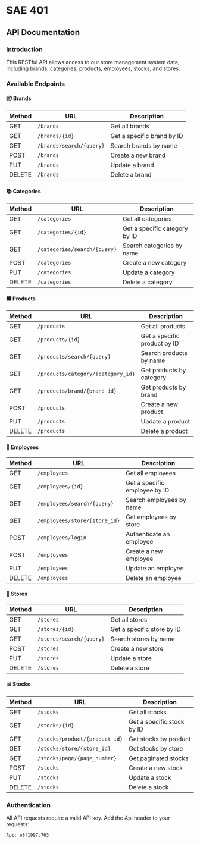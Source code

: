 # SAE 401

## API Documentation

### Introduction
This RESTful API allows access to our store management system data, including brands, categories, products, employees, stocks, and stores.

### Available Endpoints

#### 📦 Brands

| Method | URL | Description |
|--------|-----|-------------|
| GET | `/brands` | Get all brands |
| GET | `/brands/{id}` | Get a specific brand by ID |
| GET | `/brands/search/{query}` | Search brands by name |
| POST | `/brands` | Create a new brand |
| PUT | `/brands` | Update a brand |
| DELETE | `/brands` | Delete a brand |

#### 📚 Categories

| Method | URL | Description |
|--------|-----|-------------|
| GET | `/categories` | Get all categories |
| GET | `/categories/{id}` | Get a specific category by ID |
| GET | `/categories/search/{query}` | Search categories by name |
| POST | `/categories` | Create a new category |
| PUT | `/categories` | Update a category |
| DELETE | `/categories` | Delete a category |

#### 🛍️ Products

| Method | URL | Description |
|--------|-----|-------------|
| GET | `/products` | Get all products |
| GET | `/products/{id}` | Get a specific product by ID |
| GET | `/products/search/{query}` | Search products by name |
| GET | `/products/category/{category_id}` | Get products by category |
| GET | `/products/brand/{brand_id}` | Get products by brand |
| POST | `/products` | Create a new product |
| PUT | `/products` | Update a product |
| DELETE | `/products` | Delete a product |

#### 👥 Employees

| Method | URL | Description |
|--------|-----|-------------|
| GET | `/employees` | Get all employees |
| GET | `/employees/{id}` | Get a specific employee by ID |
| GET | `/employees/search/{query}` | Search employees by name |
| GET | `/employees/store/{store_id}` | Get employees by store |
| POST | `/employees/login` | Authenticate an employee |
| POST | `/employees` | Create a new employee |
| PUT | `/employees` | Update an employee |
| DELETE | `/employees` | Delete an employee |

#### 🏬 Stores

| Method | URL | Description |
|--------|-----|-------------|
| GET | `/stores` | Get all stores |
| GET | `/stores/{id}` | Get a specific store by ID |
| GET | `/stores/search/{query}` | Search stores by name |
| POST | `/stores` | Create a new store |
| PUT | `/stores` | Update a store |
| DELETE | `/stores` | Delete a store |

#### 📊 Stocks

| Method | URL | Description |
|--------|-----|-------------|
| GET | `/stocks` | Get all stocks |
| GET | `/stocks/{id}` | Get a specific stock by ID |
| GET | `/stocks/product/{product_id}` | Get stocks by product |
| GET | `/stocks/store/{store_id}` | Get stocks by store |
| GET | `/stocks/page/{page_number}` | Get paginated stocks |
| POST | `/stocks` | Create a new stock |
| PUT | `/stocks` | Update a stock |
| DELETE | `/stocks` | Delete a stock |

### Authentication

All API requests require a valid API key. Add the Api header to your requests:

```
Api: e8f1997c763
```
